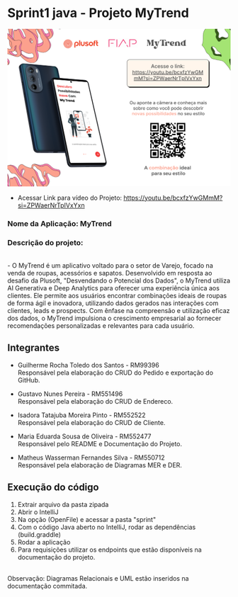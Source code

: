# Sprint1 java - Projeto MyTrend

![Programa](./Documentos/MyTrend.png)

- Acessar Link para vídeo do Projeto: https://youtu.be/bcxfzYwGMmM?si=ZPWaerNrTpIVxYxn

### Nome da Aplicação: MyTrend

### Descrição do projeto: 
<br>
- O MyTrend é um aplicativo voltado para o setor de Varejo, focado na venda de roupas, acessórios e sapatos. Desenvolvido em resposta ao desafio da Plusoft, "Desvendando o Potencial dos Dados", o MyTrend utiliza AI Generativa e Deep Analytics para oferecer uma experiência única aos clientes. Ele permite aos usuários encontrar combinações ideais de roupas de forma ágil e inovadora, utilizando dados gerados nas interações com clientes, leads e prospects. Com ênfase na compreensão e utilização eficaz dos dados, o MyTrend impulsiona o crescimento empresarial ao fornecer recomendações personalizadas e relevantes para cada usuário.

 
## Integrantes
- Guilherme Rocha Toledo dos Santos - RM99396
  <br>
 Responsável pela elaboração do CRUD do Pedido e exportação do GitHub.
  
- Gustavo Nunes Pereira - RM551496
  <br>
  Responsável pela elaboração do CRUD de Endereco.
  
- Isadora Tatajuba Moreira Pinto - RM552522
  <br>
  Responsável pela elaboração do CRUD de Cliente.
   
- Maria Eduarda Sousa de Oliveira - RM552477
  <br>
  Responsável pelo README e Documentação do Projeto.
  
- Matheus Wasserman Fernandes Silva - RM550712
  <br>
  Responsável pela elaboração de Diagramas MER e DER.


## Execução do código

1. Extrair arquivo da pasta zipada
2. Abrir o IntelliJ
3. Na opção (OpenFile) e acessar a pasta "sprint"
4. Com o código Java aberto no IntelliJ, rodar as dependências (build.graddle)
5. Rodar a aplicação
6. Para requisições utilizar os endpoints que estão disponíveis na documentação do projeto.

<br>
Observação: Diagramas Relacionais e UML estão inseridos na documentação commitada.




  


